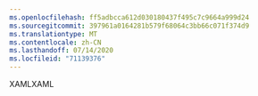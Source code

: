 ```yaml
---
ms.openlocfilehash: ff5adbcca612d030180437f495c7c9664a999d24
ms.sourcegitcommit: 397961a0164281b579f68064c3bb66c071f374d9
ms.translationtype: MT
ms.contentlocale: zh-CN
ms.lasthandoff: 07/14/2020
ms.locfileid: "71139376"
---
```

<span data-ttu-id="eb263-101">XAML</span><span class="sxs-lookup"><span data-stu-id="eb263-101">XAML</span></span>